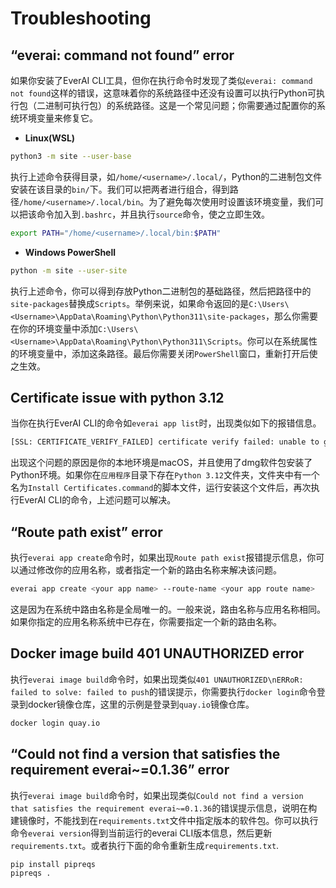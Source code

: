 # Troubleshooting

## “everai: command not found” error
如果你安装了EverAI CLI工具，但你在执行命令时发现了类似`everai: command not found`这样的错误，这意味着你的系统路径中还没有设置可以执行Python可执行包（二进制可执行包）的系统路径。这是一个常见问题；你需要通过配置你的系统环境变量来修复它。  
* **Linux(WSL)**  
```bash
python3 -m site --user-base
```

执行上述命令获得目录，如`/home/<username>/.local/`，Python的二进制包文件安装在该目录的`bin/`下。我们可以把两者进行组合，得到路径`/home/<username>/.local/bin`。为了避免每次使用时设置该环境变量，我们可以把该命令加入到`.bashrc`，并且执行`source`命令，使之立即生效。  
```bash
export PATH="/home/<username>/.local/bin:$PATH"
```
* **Windows PowerShell**  
```bash
python -m site --user-site
```

执行上述命令，你可以得到存放Python二进制包的基础路径，然后把路径中的`site-packages`替换成`Scripts`。举例来说，如果命令返回的是`C:\Users\<Username>\AppData\Roaming\Python\Python311\site-packages`，那么你需要在你的环境变量中添加`C:\Users\<Username>\AppData\Roaming\Python\Python311\Scripts`。你可以在系统属性的环境变量中，添加这条路径。最后你需要关闭`PowerShell`窗口，重新打开后使之生效。

## Certificate issue with python 3.12
当你在执行EverAI CLI的命令如`everai app list`时，出现类似如下的报错信息。  

```bash
[SSL: CERTIFICATE_VERIFY_FAILED] certificate verify failed: unable to get local issuer certificate (_ssl.c:1000)
```
出现这个问题的原因是你的本地环境是macOS，并且使用了dmg软件包安装了Python环境。如果你在`应用程序`目录下存在`Python 3.12`文件夹，文件夹中有一个名为`Install Certificates.command`的脚本文件，运行安装这个文件后，再次执行EverAI CLI的命令，上述问题可以解决。

## “Route path exist” error
执行`everai app create`命令时，如果出现`Route path exist`报错提示信息，你可以通过修改你的应用名称，或者指定一个新的路由名称来解决该问题。  

```bash
everai app create <your app name> --route-name <your app route name>
```

这是因为在系统中路由名称是全局唯一的。一般来说，路由名称与应用名称相同。如果你指定的应用名称系统中已存在，你需要指定一个新的路由名称。

## Docker image build 401 UNAUTHORIZED error
执行`everai image build`命令时，如果出现类似`401 UNAUTHORIZED\nERRoR: failed to solve: failed to push`的错误提示，你需要执行`docker login`命令登录到docker镜像仓库，这里的示例是登录到`quay.io`镜像仓库。  

```bash
docker login quay.io
```

## “Could not find a version that satisfies the requirement everai~=0.1.36” error
执行`everai image build`命令时，如果出现类似`Could not find a version that satisfies the requirement everai~=0.1.36`的错误提示信息，说明在构建镜像时，不能找到在`requirements.txt`文件中指定版本的软件包。你可以执行命令`everai version`得到当前运行的everai CLI版本信息，然后更新`requirements.txt`。或者执行下面的命令重新生成`requirements.txt`.

```bash
pip install pipreqs
pipreqs .
```



